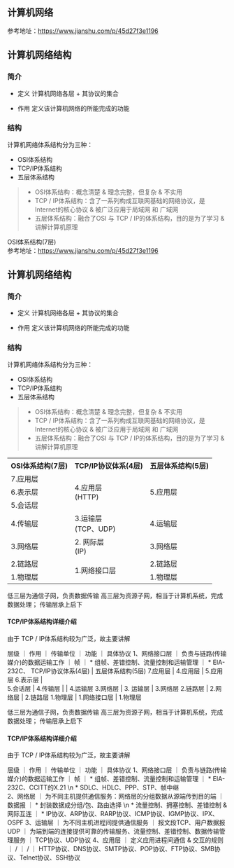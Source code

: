 ## 计算机网络


参考地址：https://www.jianshu.com/p/45d27f3e1196


## 计算机网络结构

### 简介

* 定义
  计算机网络各层 + 其协议的集合

* 作用
  定义该计算机网络的所能完成的功能

### 结构

计算机网络体系结构分为三种：
* OSI体系结构
* TCP/IP体系结构
* 五层体系结构

> * OSI体系结构：概念清楚 & 理念完整，但复杂 & 不实用
> * TCP / IP体系结构：含了一系列构成互联网基础的网络协议，是Internet的核心协议 & 被广泛应用于局域网 和 广域网
> * 五层体系结构：融合了OSI 与 TCP / IP的体系结构，目的是为了学习 & 讲解计算机原理



OSI体系结构(7层)     
参考地址：https://www.jianshu.com/p/45d27f3e1196


## 计算机网络结构

### 简介

* 定义
  计算机网络各层 + 其协议的集合

* 作用
  定义该计算机网络的所能完成的功能

### 结构

计算机网络体系结构分为三种：
* OSI体系结构
* TCP/IP体系结构
* 五层体系结构

> * OSI体系结构：概念清楚 & 理念完整，但复杂 & 不实用
> * TCP / IP体系结构：含了一系列构成互联网基础的网络协议，是Internet的核心协议 & 被广泛应用于局域网 和 广域网
> * 五层体系结构：融合了OSI 与 TCP / IP的体系结构，目的是为了学习 & 讲解计算机原理


<table>
  <tr>
    <th>OSI体系结构(7层)</th>
    <th>TCP/IP协议体系(4层)</th>
    <th>五层体系结构(5层)</th>
  </tr>
  <tr>
    <td>7.应用层</td>
    <td rowspan="3">4.应用层<br/>(HTTP)</td>
    <td rowspan="3">5.应用层</td>
  </tr>
  <tr>
    <td>6.表示层</td>
  </tr>
  <tr>
    <td>5.会话层</td>
  </tr>
  <tr>
    <td>4.传输层</td>
    <td>3.运输层<br/>(TCP、UDP)</td>
    <td>4.运输层</td>
  </tr>
  <tr>
    <td>3.网络层</td>
    <td>2. 网际层<br/>(IP)</td>
    <td>3.网络层</td>
  </tr>
  <tr>
    <td>2.链路层</td>
    <td rowspan="2">1.网络接口层</td>
    <td>2.链路层</td>
  </tr>
  <tr>
    <td>1.物理层</td>
    <td>1.物理层</td>
  </tr>
</table>



低三层为通信子网，负责数据传输
高三层为资源子网，相当于计算机系统，完成数据处理；
传输层承上启下


#### TCP/IP体系结构详细介绍

由于 TCP / IP体系结构较为广泛，故主要讲解

层级                  ｜                      作用              ｜          传输单位        ｜          功能          ｜              具体协议
1、网络接口层          ｜    负责与链路(传输媒介)的数据运输工作       ｜    帧                    ｜  * 组帧、差错控制、流量控制和运输管理    ｜      * EIA-232C、       TCP/IP协议体系(4层)            |       五层体系结构(5层)
7.应用层            |        4.应用层                       |         5.应用层
6.表示层            |         
5.会话层            |
4.传输层            |                                     |        4.运输层
3.网络层            |       3. 运输层                       |        3.网络层
2.链路层            |       2.网络层                        |        2.链路层
1.物理层            |       1.网络接口层                    |         1.物理层


低三层为通信子网，负责数据传输
高三层为资源子网，相当于计算机系统，完成数据处理；
传输层承上启下


#### TCP/IP体系结构详细介绍

由于 TCP / IP体系结构较为广泛，故主要讲解

层级                  ｜                      作用              ｜          传输单位        ｜          功能          ｜              具体协议
1、网络接口层 ｜ 负责与链路(传输媒介)的数据运输工作   ｜    帧     ｜  * 组帧、差错控制、流量控制和运输管理    ｜   * EIA-232C、CCITT的X.21   \n * SDLC、HDLC、PPP、STP、帧中继   
2、网络层    ｜ 为不同主机提供通信服务：网络层的分组数据从源端传到目的端 ｜ 数据报 ｜ * 封装数据成分组/包、路由选择  \n * 流量控制、拥塞控制、差错控制 & 网际互连  ｜ * IP协议、ARP协议、RARP协议、ICMP协议、IGMP协议、IPX、OSPF
3、运输层    ｜ 为不同主机进程间提供通信服务 ｜ 报文段TCP、用户数据报UDP ｜ 为端到端的连接提供可靠的传输服务、流量控制、差错控制、数据传输管理服务 ｜ TCP协议、UDP协议
4、应用层    ｜ 定义应用进程间通信  & 交互的规则   ｜ / ｜ / ｜ HTTP协议、DNS协议、SMTP协议、POP协议、FTP协议、SMB协议、Telnet协议、SSH协议
